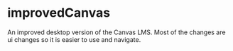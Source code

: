 # improvedCanvas

An improved desktop version of the Canvas LMS. Most of the changes are ui changes so it is easier to use and navigate.
